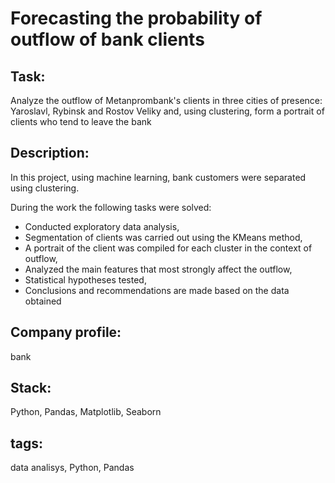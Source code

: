 # Forecasting the probability of outflow of bank clients

## Task:
Analyze the outflow of Metanprombank's clients in three cities of presence: Yaroslavl, Rybinsk and Rostov Veliky and, using clustering, form a portrait of clients who tend to leave the bank

## Description:
In this project, using machine learning, bank customers were separated using clustering.

During the work the following tasks were solved:

 - Conducted exploratory data analysis,
 - Segmentation of clients was carried out using the KMeans method,
 - A portrait of the client was compiled for each cluster in the context of outflow,
 - Analyzed the main features that most strongly affect the outflow,
 - Statistical hypotheses tested,
 - Conclusions and recommendations are made based on the data obtained

## Company profile:
bank

## Stack:
Python, Pandas, Matplotlib, Seaborn

## tags:
data analisys, Python, Pandas